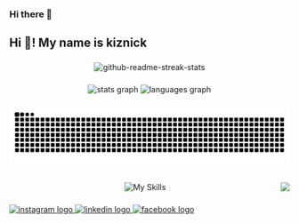 ### Hi there 👋

<!--
**kiznick/kiznick** is a ✨ _special_ ✨ repository because its `README.md` (this file) appears on your GitHub profile.

Here are some ideas to get you started:

- 🔭 I’m currently working on ...
- 🌱 I’m currently learning ...
- 👯 I’m looking to collaborate on ...
- 🤔 I’m looking for help with ...
- 💬 Ask me about ...
- 📫 How to reach me: ...
- 😄 Pronouns: ...
- ⚡ Fun fact: ...
-->

<h2 align="left">Hi 👋! My name is kiznick</h2>

###

<div align="center">
  <img src="https://github-readme-streak-stats.herokuapp.com?user=kiznick&theme=dark&hide_border=true&date_format=M%20j%5B%2C%20Y%5D" height="200" alt="github-readme-streak-stats" />
</div>

###

<div align="center">
  <img src="https://github-readme-stats.vercel.app/api?hide_title=false&hide_rank=false&show_icons=true&include_all_commits=true&count_private=true&disable_animations=false&theme=radical&locale=en&hide_border=false&username=kiznick" height="150" alt="stats graph" />
  <img src="https://github-readme-stats.vercel.app/api/top-langs?locale=en&hide_title=false&layout=compact&card_width=320&langs_count=5&theme=radical&hide_border=false&username=kiznick" height="150" alt="languages graph" />
</div>

###

<div align="center">
  <img src="https://raw.githubusercontent.com/kiznick/kiznick/output/github-contribution-grid-snake-dark.svg" />
</div>

###

<img align="right" height="150" src="https://i.imgflip.com/65efzo.gif"  />

###

<div align="center">
  <img src="https://skillicons.dev/icons?i=html,js,css,arduino,bootstrap,c,cpp,cloudflare,discord,bots,discordjs,docker,electron,flutter,git,github,githubactions,go,jquery,mongodb,mysql,nextjs,nginx,nodejs,npm,nuxtjs,php,pnpm,postgres,postman,prisma,py,rabbitmq,raspberrypi,react,redis,redux,regex,svg,tailwind,ts,ubuntu,vercel,vite,vscode,vue,webpack,windows,windows,workers,yarn" alt="My Skills" />
</div>

###

<div align="left">
  <a href="https://www.instagram.com/kiznick_/" target="_blank">
    <img src="https://img.shields.io/static/v1?message=Instagram&logo=instagram&label=&color=E4405F&logoColor=white&labelColor=&style=for-the-badge" height="35" alt="instagram logo"  />
  </a>
  <a href="https://www.linkedin.com/in/kiznick/" target="_blank">
    <img src="https://img.shields.io/static/v1?message=LinkedIn&logo=linkedin&label=&color=0077B5&logoColor=white&labelColor=&style=for-the-badge" height="35" alt="linkedin logo"  />
  </a>
  <a href="https://www.facebook.com/kiznick" target="_blank">
    <img src="https://img.shields.io/static/v1?message=Facebook&logo=facebook&label=&color=1877F2&logoColor=white&labelColor=&style=for-the-badge" height="35" alt="facebook logo"  />
  </a>
</div>
